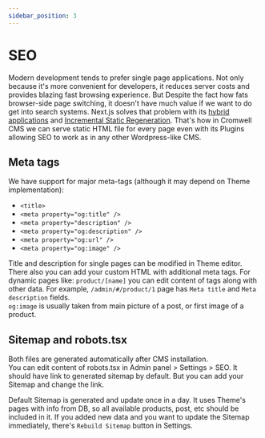 ```yaml
---
sidebar_position: 3
---
```


# SEO

Modern development tends to prefer single page applications. Not only because it's more convenient for developers, it reduces server costs and provides blazing fast browsing experience. But Despite the fact how fats browser-side page switching, it doesn't have much value if we want to do get into search systems. 
Next.js solves that problem with its [hybrid applications](https://nextjs.org/docs/advanced-features/automatic-static-optimization) and [Incremental Static Regeneration](https://vercel.com/docs/next.js/incremental-static-regeneration).
That's how in Cromwell CMS we can serve static HTML file for every page even with its Plugins allowing SEO to work as in any other Wordpress-like CMS. 

## Meta tags

We have support for major meta-tags (although it may depend on Theme implementation):
- `<title>` 
- `<meta property="og:title" />`
- `<meta property="description" />`
- `<meta property="og:description" />`
- `<meta property="og:url" />`
- `<meta property="og:image" />`

Title and description for single pages can be modified in Theme editor. There also you can add your custom HTML with additional meta tags.
For dynamic pages like: `product/[name]` you can edit content of tags along with other data. For example, `/admin/#/product/1` page has `Meta title` and `Meta description` fields.  
`og:image` is usually taken from main picture of a post, or first image of a product.

## Sitemap and robots.tsx

Both files are generated automatically after CMS installation.  
You can edit content of robots.tsx in Admin panel > Settings > SEO. It should have link to generated sitemap by default. But you can add your Sitemap and change the link.

Default Sitemap is generated and update once in a day. It uses Theme's pages with info from DB, so all available products, post, etc should be included in it. If you added new data and you want to update the Sitemap immediately, there's `Rebuild Sitemap` button in Settings.
